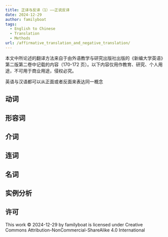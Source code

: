 ```yaml
---
title: 正译与反译（1）——正说反译
date: 2024-12-29
author: familyboat
tags:
  - English to Chinese
  - Translation
  - Methods
url: /affirmative_translation_and_negative_translation/
---
```


本文中所论述的翻译方法来自于由外语教学与研究出版社出版的《新编大学英语》第二版第二卷中记载的内容（170-172 页）。以下内容仅用作教育、研究、个人用途，不可用于商业用途，侵权必究。

英语与汉语都可以从正面或者反面来表达同一概念

<!-- more -->

## 动词

## 形容词

## 介词

## 连词

## 名词

## 实例分析

## 许可

This work © 2024-12-29 by familyboat is licensed under Creative Commons Attribution-NonCommercial-ShareAlike 4.0 International 
